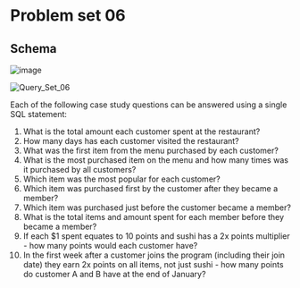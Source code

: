 # Problem set 06 <br>

## Schema<br>

![image](https://user-images.githubusercontent.com/61353323/124394025-14ef1380-dd1b-11eb-84a0-6d3519438842.png)


![Query_Set_06](https://user-images.githubusercontent.com/61353323/124393943-a9a54180-dd1a-11eb-9745-21470112139f.png)

Each of the following case study questions can be answered using a single SQL statement:
1.	What is the total amount each customer spent at the restaurant?
2.	How many days has each customer visited the restaurant?
3.	What was the first item from the menu purchased by each customer?
4.	What is the most purchased item on the menu and how many times was it purchased by all customers?
5.	Which item was the most popular for each customer?
6.	Which item was purchased first by the customer after they became a member?
7.	Which item was purchased just before the customer became a member?
8.	What is the total items and amount spent for each member before they became a member?
9.	If each $1 spent equates to 10 points and sushi has a 2x points multiplier - how many points would each customer have?
10.	In the first week after a customer joins the program (including their join date) they earn 2x points on all items, not just sushi - how many points do customer A and B have at the end of January?



